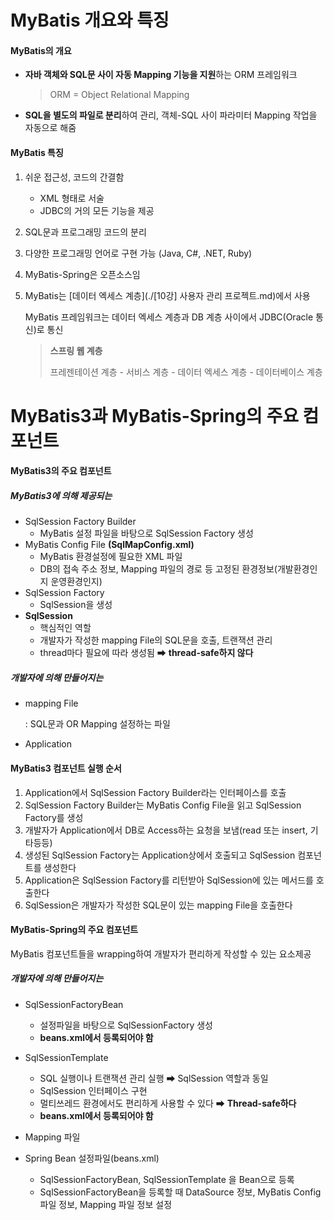 # MyBatis 개요와 특징

#### MyBatis의 개요

* **자바 객체와 SQL문 사이 자동 Mapping 기능을 지원**하는 ORM 프레임워크

  > ORM = Object Relational Mapping

* **SQL을 별도의 파일로 분리**하여 관리, 객체-SQL 사이 파라미터 Mapping 작업을 자동으로 해줌



#### MyBatis 특징

1. 쉬운 접근성, 코드의 간결함
   * XML 형태로 서술
   * JDBC의 거의 모든 기능을 제공
2. SQL문과 프로그래밍 코드의 분리
3. 다양한 프로그래밍 언어로 구현 가능 (Java, C#, .NET, Ruby)

4. MyBatis-Spring은 오픈소스임

5. MyBatis는 [데이터 엑세스 계층](./[10강] 사용자 관리 프로젝트.md)에서 사용

   MyBatis 프레임워크는 데이터 엑세스 계층과 DB 계층 사이에서 JDBC(Oracle 통신)로 통신

   > **스프링 웹 계층**
   >
   > 프레젠테이션 계층 - 서비스 계층 - 데이터 엑세스 계층 - 데이터베이스 계층



# MyBatis3과 MyBatis-Spring의 주요 컴포넌트

#### MyBatis3의 주요 컴포넌트

##### MyBatis3에 의해 제공되는

* SqlSession Factory Builder
  * MyBatis 설정 파일을 바탕으로 SqlSession Factory 생성
* MyBatis Config File **(SqlMapConfig.xml)**
  * MyBatis 환경설정에 필요한 XML 파일
  * DB의 접속 주소 정보, Mapping 파일의 경로 등 고정된 환경정보(개발환경인지 운영환경인지)
* SqlSession Factory
  * SqlSession을 생성
* **SqlSession**
  * 핵심적인 역할
  * 개발자가 작성한 mapping File의 SQL문을 호출, 트랜잭션 관리
  * thread마다 필요에 따라 생성됨 ➡ **thread-safe하지 않다**

##### 개발자에 의해 만들어지는

* mapping File

  :  SQL문과 OR Mapping 설정하는 파일

* Application



#### MyBatis3 컴포넌트 실행 순서

1. Application에서 SqlSession Factory Builder라는 인터페이스를 호출
2. SqlSession Factory Builder는 MyBatis Config File을 읽고 SqlSession Factory를 생성
3. 개발자가 Application에서 DB로 Access하는 요청을 보냄(read 또는 insert, 기타등등)
4. 생성된 SqlSession Factory는 Application상에서 호출되고 SqlSession 컴포넌트를 생성한다
5. Application은 SqlSession Factory를 리턴받아 SqlSession에 있는 메서드를 호출한다
6. SqlSession은 개발자가 작성한 SQL문이 있는 mapping File을 호출한다



#### MyBatis-Spring의 주요 컴포넌트

MyBatis 컴포넌트들을 wrapping하여 개발자가 편리하게 작성할 수 있는 요소제공

##### 개발자에 의해 만들어지는

* SqlSessionFactoryBean
  * 설정파일을 바탕으로 SqlSessionFactory 생성
  * **beans.xml에서 등록되어야 함**
* SqlSessionTemplate
  * SQL 실행이나 트랜잭션 관리 실행 ➡ SqlSession 역할과 동일
  * SqlSession 인터페이스 구현
  * 멀티쓰레드 환경에서도 편리하게 사용할 수 있다 ➡ **Thread-safe하다**
  * **beans.xml에서 등록되어야 함**

* Mapping 파일
* Spring Bean 설정파일(beans.xml)
  * SqlSessionFactoryBean, SqlSessionTemplate 을 Bean으로 등록
  * SqlSessionFactoryBean을 등록할 때 DataSource 정보, MyBatis Config 파일 정보, Mapping 파일 정보 설정